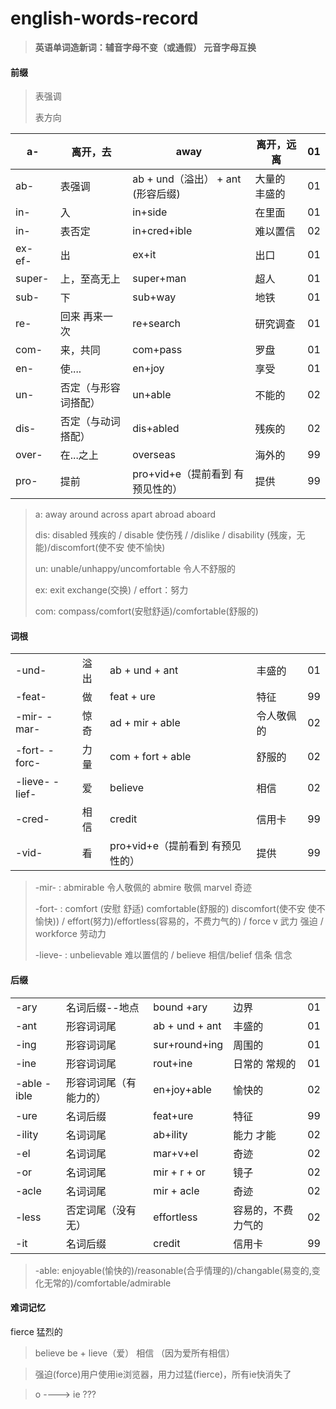 # english-words-record

> **英语单词造新词：辅音字母不变（或通假） 元音字母互换**

#### 前缀

> 表强调
>
> 表方向



| a-       | 离开，去             | away                              | 离开，远离     | 01   |
| -------- | -------------------- | --------------------------------- | -------------- | ---- |
| ab-      | 表强调               | ab + und（溢出） + ant (形容后缀) | 大量的  丰盛的 | 01   |
| in-      | 入                   | in+side                           | 在里面         | 01   |
| in-      | 表否定               | in+cred+ible                      | 难以置信       | 02   |
| ex-  ef- | 出                   | ex+it                             | 出口           | 01   |
| super-   | 上，至高无上         | super+man                         | 超人           | 01   |
| sub-     | 下                   | sub+way                           | 地铁           | 01   |
| re-      | 回来 再来一次        | re+search                         | 研究调查       | 01   |
| com-     | 来，共同             | com+pass                          | 罗盘           | 01   |
| en-      | 使....               | en+joy                            | 享受           | 01   |
| un-      | 否定（与形容词搭配） | un+able                           | 不能的         | 02   |
| dis-     | 否定（与动词搭配）   | dis+abled                         | 残疾的         | 02   |
| over-    | 在...之上            | overseas                          | 海外的         | 99   |
| pro-     | 提前                 | pro+vid+e（提前看到 有预见性的）  | 提供           | 99   |

> a:  away around across apart abroad  aboard
>
> dis: disabled  残疾的 /  disable 使伤残  / /dislike / disability (残废，无能)/discomfort(使不安 使不愉快)
>
> un: unable/unhappy/uncomfortable 令人不舒服的
>
> ex: exit exchange(交换) / effort：努力
>
> com: compass/comfort(安慰舒适)/comfortable(舒服的)



#### 词根



|                 |      |                                  |            |      |
| --------------- | ---- | -------------------------------- | ---------- | ---- |
| -und-           | 溢出 | ab + und + ant                   | 丰盛的     | 01   |
| -feat-          | 做   | feat + ure                       | 特征       | 99   |
| -mir-  -mar-    | 惊奇 | ad + mir + able                  | 令人敬佩的 | 02   |
| -fort-  -forc-  | 力量 | com + fort + able                | 舒服的     | 02   |
| -lieve-  -lief- | 爱   | believe                          | 相信       | 02   |
| -cred-          | 相信 | credit                           | 信用卡     | 99   |
| -vid-           | 看   | pro+vid+e（提前看到 有预见性的） | 提供       | 99   |



> -mir-  :  abmirable  令人敬佩的    abmire  敬佩  marvel 奇迹
>
> -fort- : comfort (安慰 舒适)  comfortable(舒服的) discomfort(使不安 使不愉快)) / effort(努力)/effortless(容易的，不费力气的) / force v 武力 强迫 / workforce 劳动力
>
> -lieve- : unbelievable  难以置信的  / believe 相信/belief 信条  信念

#### 后缀


|              |             |                |           |      |
| ------------ | ----------- | -------------- | --------- | ---- |
| -ary         | 名词后缀--地点    | bound +ary     | 边界        | 01   |
| -ant         | 形容词词尾       | ab + und + ant | 丰盛的       | 01   |
| -ing         | 形容词词尾       | sur+round+ing  | 周围的       | 01   |
| -ine         | 形容词词尾       | rout+ine       | 日常的 常规的   | 01   |
| -able  -ible | 形容词词尾（有能力的） | en+joy+able    | 愉快的       | 02   |
| -ure         | 名词后缀        | feat+ure       | 特征        | 99   |
| -ility       | 名词词尾        | ab+ility       | 能力 才能     | 02   |
| -el          | 名词词尾        | mar+v+el       | 奇迹        | 02   |
| -or          | 名词词尾        | mir + r + or   | 镜子        | 02   |
| -acle        | 名词词尾        | mir + acle     | 奇迹        | 02   |
| -less        | 否定词尾（没有 无）  | effortless     | 容易的，不费力气的 | 02   |
| -it          | 名词后缀        | credit         | 信用卡       | 99   |

> -able: enjoyable(愉快的)/reasonable(合乎情理的)/changable(易变的,变化无常的)/comfortable/admirable



#### 难词记忆

fierce  猛烈的  

> believe  be + lieve（爱） 相信  （因为爱所有相信）


> 强迫(force)用户使用ie浏览器，用力过猛(fierce)，所有ie快消失了


> o  ----> ie ???